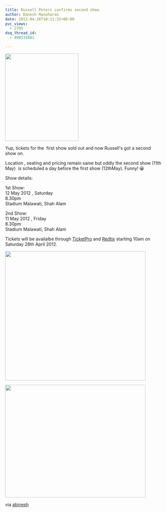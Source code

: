 ```yaml
---
title: Russell Peters confirms second show.
author: Danesh Manoharan
date: 2012-04-26T10:11:32+00:00
pvc_views:
  - 2705
dsq_thread_id:
  - 890534401

---
```

[<img loading="lazy" class="alignnone size-full wp-image-2452" title="235_peters" src="/wp-content/uploads/2012/04/235_peters.jpg" alt="" width="235" height="280" />][1]

Yup, tickets for the  first show sold out and now Russell's got a second show on.

Location , seating and pricing remain same but oddly the second show (11th May)  is scheduled a day before the first show (12thMay). Funny! 😀

Show details:

1st Show:  
12 May 2012 , Saturday  
8.30pm  
Stadium Malawati, Shah Alam

2nd Show:  
11 May 2012 , Friday  
8.30pm  
Stadium Malawati, Shah Alam

Tickets will be availalbe through [TicketPro][2] and [Redtix][3] starting 10am on Saturday 28th April 2012.<!--more-->

[<img loading="lazy" class="alignnone size-medium wp-image-2450" title="844852_515424_price_table" src="/wp-content/uploads/2012/04/844852_515424_price_table-450x414.jpg" alt="" width="450" height="414" srcset="/wp-content/uploads/2012/04/844852_515424_price_table-450x414.jpg 450w, /wp-content/uploads/2012/04/844852_515424_price_table.jpg 593w" sizes="(max-width: 450px) 100vw, 450px" />][4]

[<img loading="lazy" class="alignnone size-medium wp-image-2451" title="844854_515425_venue_layout" src="/wp-content/uploads/2012/04/844854_515425_venue_layout-450x361.jpg" alt="" width="450" height="361" srcset="/wp-content/uploads/2012/04/844854_515425_venue_layout-450x361.jpg 450w, /wp-content/uploads/2012/04/844854_515425_venue_layout.jpg 699w" sizes="(max-width: 450px) 100vw, 450px" />][5]

via [abinesh][6]

 [1]: /wp-content/uploads/2012/04/235_peters.jpg
 [2]: http://www.ticketpro.com.my/jnp/home/index.html
 [3]: http://redtix.airasia.com/
 [4]: /wp-content/uploads/2012/04/844852_515424_price_table.jpg
 [5]: /wp-content/uploads/2012/04/844854_515425_venue_layout.jpg
 [6]: http://www.abinesh.com/delirium/posts/russell-peters-2nd-malaysia-show-ticket-details/?utm_source=feedburner&utm_medium=feed&utm_campaign=Feed%3A+abinesh+%28abinesh.com%29